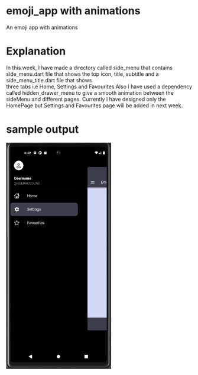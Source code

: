 # emoji_app with animations

An emoji app with animations

# Explanation

In this week, I have made a directory called side_menu that contains side_menu.dart
file that shows the top icon, title, subtitle and a side_menu_title.dart file that shows                    
three tabs i.e Home, Settings and Favourites.Also I have used a dependency called 
hidden_drawer_menu to give a smooth animation between the sideMenu and different pages.
Currently I have designed only the HomePage but Settings and Favourites page will be added
in next week.

# sample output

![img.png](img.png)

